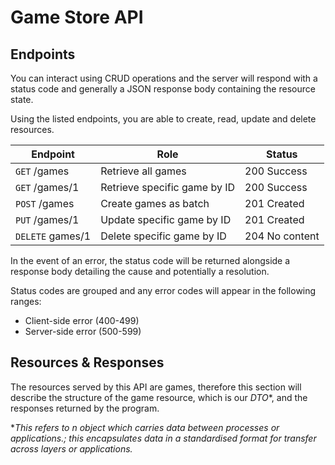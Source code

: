 # Game Store API

## Endpoints
You can interact using CRUD operations and the server will respond with a status code and generally a JSON response body containing the resource state.

Using the listed endpoints, you are able to create, read, update and delete resources.

| Endpoint         | Role                         | Status         |
|------------------|------------------------------|----------------|
| `GET` /games     | Retrieve all games           | 200 Success    |
| `GET` /games/1   | Retrieve specific game by ID | 200 Success    |
| `POST` /games    | Create games as batch        | 201 Created    |
| `PUT` /games/1   | Update specific game by ID   | 201 Created    |
| `DELETE` games/1 | Delete specific game by ID   | 204 No content |

In the event of an error, the status code will be returned alongside a response body detailing the cause and potentially a resolution.

Status codes are grouped and any error codes will appear in the following ranges:

- Client-side error (400-499)
- Server-side error (500-599)

## Resources & Responses
The resources served by this API are games, therefore this section will describe the structure of the game resource, which is our *DTO**, and the responses returned by the program.

**This refers to n object which carries data between processes or applications.; this encapsulates data in a standardised format for transfer across layers or applications.*